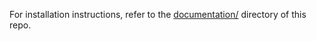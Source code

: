 For installation instructions, refer to the [documentation/](https://github.com/shimniok/eeZeeTiny841/tree/master/documentation) directory of this repo.
